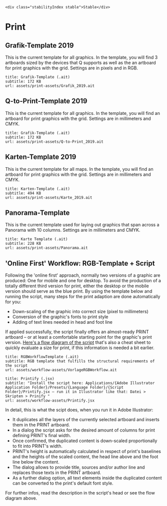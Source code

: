 ```html|span-1,no-source,plain
<div class="stabilityIndex stable">Stable</div>
```

# Print

## Grafik-Template 2019

This is the current template for all graphics. In the template, you will find 3 artboards sized by the devices that Q supports as well as the an artboard for print graphics with the grid. Settings are in pixels and in RGB. 

```download
title: Grafik-Template (.ait)
subtitle: 172 KB
url: assets/print-assets/Grafik_2019.ait
```

## Q-to-Print-Template 2019

This is the current template for all graphics. In the template, you will find an artboard for print graphics with the grid. Settings are in millimeters and CMYK. 

```download
title: Grafik-Template (.ait)
subtitle: 172 KB
url: assets/print-assets/Q-to-Print_2019.ait
```

## Karten-Template 2019

This is the current template for all maps. In the template, you will find an artboard for print graphics with the grid. Settings are in millimeters and CMYK. 

```download
title: Karten-Template (.ait)
subtitle: 494 KB
url: assets/print-assets/Karte_2019.ait
```

## Panorama-Template

This is the current template used for laying out graphics that span across a Panorama with 10 columns. Settings are in millimeters and CMYK. 

```download
title: Karte Template (.ait)
subtitle: 228 KB
url: assets/print-assets/Panorama.ait
```

## 'Online First' Workflow: RGB-Template + Script

Following the 'online first' approach, normally two versions of a graphic are produced: One for mobile and one for desktop. To avoid the production of a totally different third version for print, either the desktop or the mobile version should serve as the blue print. By using the template below and running the script, many steps for the print adaption are done automatically for you:

- Down-scaling of the graphic into correct size (pixel to millimeters)
- Conversion of the graphic's fonts to print style
- Adding of text lines needed in head and foot line

If applied successfully, the script finally offers an almost-ready PRINT artboard – or at least a comfortable starting point for the graphic's print version.
[Here's a flow diagram of the script](assets/workflow-assets/script-flowdiagram.pdf) that's also a cheat sheet to quickly evaluate a size for print, if this information is needed a bit earlier.

```download
title: RGBWorkflowTemplate (.ait)
subtitle: RGB template that fulfills the structural requirements of the script
url: assets/workflow-assets/VorlageRGBWorkflow.ait
```

```download
title: Printify (.jsx)
subtitle: "Install the script here: Applications/{Adobe Illustrator Application Folder}/Presets/{Language Folder}/{Script Folder}/Printify.jsx – run it in Illustrator like that: Datei > Skripten > Prinify "
url: assets/workflow-assets/Printify.jsx
```

In detail, this is what the scipt does, when you run it in Adobe Illustrator:

- It duplicates all the layers of the currently selected artboard and inserts them in the PRINT artboard.
- In a dialog the script asks for the desired amount of columns for print defining PRINT's final width.
- Once confirmed, the duplicated content is down-scaled proportionally to fit into PRINT's width.
- PRINT's height is automatically calculated in respect of print's baselines and the heights of the scaled content, the head line above and the foot line below the content.
- The dialog allows to provide title, sources and/or author line and replaces those texts in the PRINT artboard.
- As a further dialog option, all text elements inside the duplicated content can be converted to the print's default font style.

For further infos, read the description in the script's head or see the flow diagram above.
